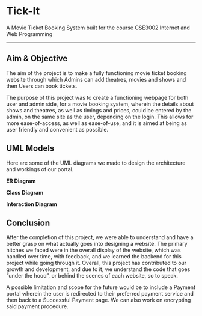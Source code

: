 # Tick-It
A Movie Ticket Booking System built for the course CSE3002 Internet and Web Programming

------
## Aim & Objective
The aim of the project is to make a fully functioning movie ticket booking website through which Admins can add theatres, movies and shows and then Users can book tickets. 

The purpose of this project was to create a functioning webpage for both user and admin side, for a movie booking system, wherein the details about shows and theatres, as well as timings and prices, could be entered by the admin, on the same site as the user, depending on the login. This allows for more ease-of-access, as well as ease-of-use, and it is aimed at being as user friendly and convenient as possible. 

## UML Models
Here are some of the UML diagrams we made to design the architecture and workings of our portal.

**ER Diagram**

**Class Diagram**

**Interaction Diagram**

## Conclusion
After the completion of this project, we were able to understand and have a better grasp on what actually goes into designing a website. The primary hitches we faced were in the overall display of the website, which was handled over time, with feedback, and we learned the backend for this project while going through it. Overall, this project has contributed to our growth and development, and due to it, we understand the code that goes “under the hood”, or behind the scenes of each website, so to speak. 

A possible limitation and scope for the future would be to include a Payment portal wherein the user is redirected to their preferred payment service and then back to a Successful Payment page. We can also work on encrypting said payment procedure. 
